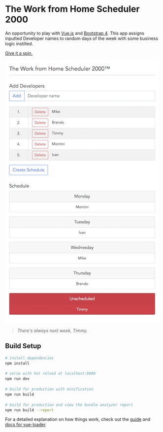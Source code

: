 # The Work from Home Scheduler 2000

An opportunity to play with [Vue.js](https://vuejs.org/) and [Bootstrap 4](https://getbootstrap.com/docs/4.1/getting-started/introduction/). This app assigns inputted Developer names to random days of the week with some business logic instilled.

[Give it a spin.](https://work-from-home-scheduler-2000.herokuapp.com/)

![Screen](/src/assets/screen.png?raw=true "There's always next week, Timmy")

> *There's always next week, Timmy.*

## Build Setup

``` bash
# install dependencies
npm install

# serve with hot reload at localhost:8080
npm run dev

# build for production with minification
npm run build

# build for production and view the bundle analyzer report
npm run build --report
```

For a detailed explanation on how things work, check out the [guide](http://vuejs-templates.github.io/webpack/) and [docs for vue-loader](http://vuejs.github.io/vue-loader).
